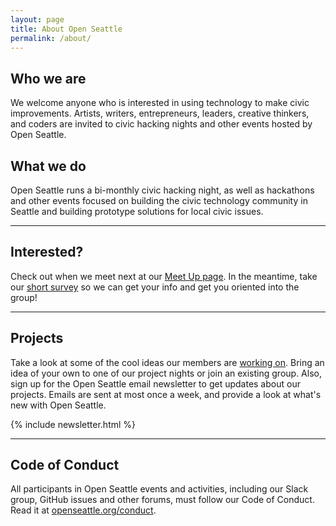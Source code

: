 ```yaml
---
layout: page
title: About Open Seattle
permalink: /about/
---
```


## Who we are

We welcome anyone who is interested in using technology to make civic improvements.  Artists, writers, entrepreneurs, leaders, creative thinkers, and coders are invited to civic hacking nights and other events hosted by Open Seattle.

## What we do

Open Seattle runs a bi-monthly civic hacking night, as well as hackathons and other events focused on building the civic technology community in Seattle and building prototype solutions for local civic issues.

---

## Interested?

Check out when we meet next at our [Meet Up page](http://www.meetup.com/openseattle/). In the meantime, take our [short survey](/join) so we can get your info and get you oriented into the group!

---

## Projects

Take a look at some of the cool ideas our members are [working on](/projects). Bring an idea of your own to one of our project nights or join an existing group. Also, sign up for the Open Seattle email newsletter to get updates about our projects. Emails are sent at most once a week, and provide a look at what's new with Open Seattle.

{% include newsletter.html %}

---

## Code of Conduct

All participants in Open Seattle events and activities, including our Slack group, GitHub issues and other forums, must follow our Code of Conduct. Read it at [openseattle.org/conduct]({{site.baseurl}}/conduct).
